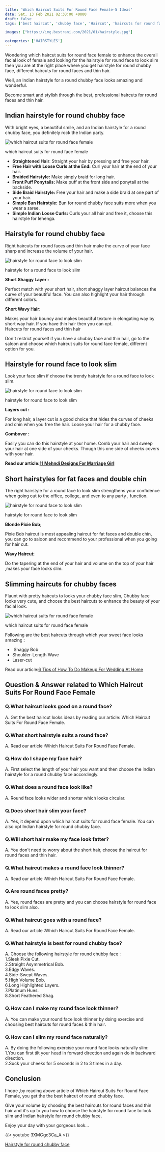 ```yaml
---
title: 'Which Haircut Suits For Round Face Female-5 Ideas'
date: Sat, 13 Feb 2021 02:30:00 +0000
draft: false
tags: ['best haircut', 'chubby face', 'Haircut', 'haircuts for round faces', 'hairstyle for round face', 'round faces and thin hair']

images: ["https://img.bestrani.com/2021/01/hairstyle.jpg"]

categories: ['HAIRSTYLES']
---
```


Wondering which haircut suits for round face female to enhance the overall facial look of female and looking for the hairstyle for round face to look slim then you are at the right place where you get hairstyle for round chubby face, different haircuts for round faces and thin hair.

Well, an Indian hairstyle for a round chubby face looks amazing and wonderful.

Become smart and stylish through the best, professional haircuts for round faces and thin hair.

Indian hairstyle for round chubby face
--------------------------------------

With bright eyes, a beautiful smile, and an Indian hairstyle for a round chubby face, you definitely rock the Indian party.

![which haircut suits for round face female](https://img.bestrani.com/2021/01/beautiful-hairstyle.jpg)

which haircut suits for round face female

*   **Straightened Hair**: Straight your hair by pressing and free your hair.
*   **Free Hair with Loose Curls at the End:** Curl your hair at the end of your hair.
*   **Braided Hairstyle:** Make simply braid for long hair.
*   **Front Puff Ponytails:** Make puff at the front side and ponytail at the backside.
*   **Side Braid Hairstyle:** Free your hair and make a side braid at one part of your hair.
*   **Simple Bun Hairstyle:** Bun for round chubby face suits more when you wear a saree.
*   **Simple Indian Loose Curls:** Curls your all hair and free it, choose this hairstyle for lehenga.

Hairstyle for round chubby face
-------------------------------

Right haircuts for round faces and thin hair make the curve of your face sharp and increase the volume of your hair.

![hairstyle for round face to look slim](https://img.bestrani.com/2021/01/hairstyle-for-round-face-to-look-slim.jpg)

hairstyle for a round face to look slim

**Short Shaggy Layer :**

Perfect match with your short hair, short shaggy layer haircut balances the curve of your beautiful face. You can also highlight your hair through different colors.

**Short Wavy Hair**:

Makes your hair bouncy and makes beautiful texture in elongating way by short way hair. If you have thin hair then you can opt.  
Haircuts for round faces and thin hair

Don't restrict yourself if you have a chubby face and thin hair, go to the saloon and choose which haircut suits for round face female, different option for you.

Hairstyle for round face to look slim
-------------------------------------

Look your face slim if choose the trendy hairstyle for a round face to look slim.

![hairstyle for round face to look slim](https://img.bestrani.com/2021/01/haircuts-for-round-faces-and-thin-hair.jpg)

hairstyle for round face to look slim

**Layers cut :**

For long hair, a layer cut is a good choice that hides the curves of cheeks and chin when you free the hair. Loose your hair for a chubby face.

**Combover :**

Easily you can do this hairstyle at your home. Comb your hair and sweep your hair at one side of your cheeks. Though this one side of cheeks covers with your hair.

**Read our article:[11 Mehndi Designs For Marriage Girl](https://www.bestrani.com/mehndi-designs-for-marriage-girl/)**

Short hairstyles for fat faces and double chin
----------------------------------------------

The right hairstyle for a round face to look slim strengthens your confidence when going out to the office, college, and even to any party , function.

![hairstyle for round face to look slim](https://img.bestrani.com/2021/01/hairstyle-for-round-face-to-look-slim-2.jpg)

hairstyle for round face to look slim

**Blonde Pixie Bob**;

Pixie Bob haircut is most appealing haircut for fat faces and double chin, you can go to saloon and recommend to your professional when you going for hair cut.

**Wavy Haircut**:

Do the tapering at the end of your hair and volume on the top of your hair ,makes your face looks slim.

Slimming haircuts for chubby faces
----------------------------------

Flaunt with pretty haircuts to looks your chubby face slim, Chubby face looks very cute, and choose the best haircuts to enhance the beauty of your facial look.

![which haircut suits for round face female](https://img.bestrani.com/2021/01/hairstyle-for-round-chubby-face-edited.jpg)

which haircut suits for round face female

Following are the best haircuts through which your sweet face looks amazing :

*    Shaggy Bob
*   Shoulder-Length Wave
*   Laser-cut

Read our article:[6 Tips of How To Do Makeup For Wedding At Home](https://www.bestrani.com/how-to-do-makeup-for-wedding-at-home/)

Question & Answer related to Which Haircut Suits For Round Face Female
----------------------------------------------------------------------

### Q.What haircut looks good on a round face?

A. Get the best haircut looks ideas by reading our article: Which Haircut Suits For Round Face Female.

### Q.What short hairstyle suits a round face?

A. Read our article :Which Haircut Suits For Round Face Female.

### Q.How do I shape my face hair?

A. First select the length of your hair you want and then choose the Indian hairstyle for a round chubby face accordingly.

### Q.What does a round face look like?

A. Round face looks wider and shorter which looks circular.

### Q.Does short hair slim your face?

A. Yes, it depend upon which haircut suits for round face female. You can also opt Indian hairstyle for round chubby face.

### Q.Will short hair make my face look fatter?

A. You don't need to worry about the short hair, choose the haircut for round faces and thin hair.

### Q.What haircut makes a round face look thinner?

A. Read our article :Which Haircut Suits For Round Face Female.

### Q.Are round faces pretty?

A. Yes, round faces are pretty and you can choose hairstyle for round face to look slim also.

### Q.What haircut goes with a round face?

A. Read our article :Which Haircut Suits For Round Face Female.

### Q.What hairstyle is best for round chubby face?

A. Choose the following hairstyle for round chubby face :  
1.Sleek Pixie Cut.  
2.Straight Asymmetrical Bob.  
3.Edgy Waves.  
4.Side-Swept Waves.  
5.High Volume Bob.  
6.Long Highlighted Layers.  
7.Platinum Hues.  
8.Short Feathered Shag.

### Q.How can I make my round face look thinner?

A. You can make your round face look thinner by doing exercise and choosing best haircuts for round faces & thin hair.

### Q.How can I slim my round face naturally?

A. By doing the following exercise your round face looks naturally slim:  
1.You can first tilt your head in forward direction and again do in backward direction.  
2.Suck your cheeks for 5 seconds in 2 to 3 times in a day.

Conclusion
----------

I hope ,by reading above article of Which Haircut Suits For Round Face Female, you get the the best haircut of round chubby face.

Give your volume by choosing the best haircuts for round faces and thin hair and it's up to you how to choose the hairstyle for round face to look slim and Indian hairstyle for round chubby face.

Enjoy your day with your gorgeous look...

{{< youtube 3XMGgc3Ca_A >}}

[Hairstyle for round chubby face](https://www.hadviser.com/haircuts-for-round-faces/)